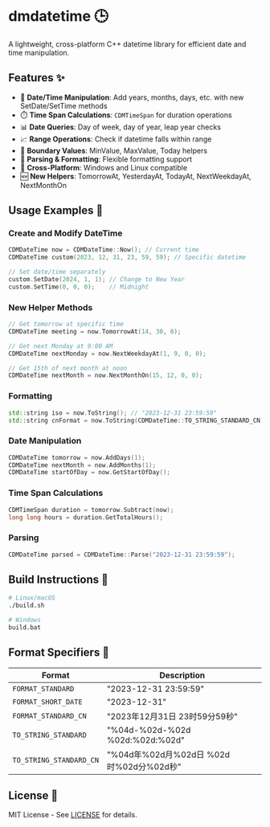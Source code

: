 # dmdatetime 🕒

A lightweight, cross-platform C++ datetime library for efficient date and time manipulation.

## Features ✨
- 📅 **Date/Time Manipulation**: Add years, months, days, etc. with new SetDate/SetTime methods
- ⏱️ **Time Span Calculations**: `CDMTimeSpan` for duration operations
- 📊 **Date Queries**: Day of week, day of year, leap year checks
- 📈 **Range Operations**: Check if datetime falls within range
- 🧪 **Boundary Values**: MinValue, MaxValue, Today helpers
- 🔄 **Parsing & Formatting**: Flexible formatting support
- 🧩 **Cross-Platform**: Windows and Linux compatible
- 🆕 **New Helpers**: TomorrowAt, YesterdayAt, TodayAt, NextWeekdayAt, NextMonthOn

## Usage Examples 🚀

### Create and Modify DateTime
```cpp
CDMDateTime now = CDMDateTime::Now(); // Current time
CDMDateTime custom(2023, 12, 31, 23, 59, 59); // Specific datetime

// Set date/time separately
custom.SetDate(2024, 1, 1); // Change to New Year
custom.SetTime(0, 0, 0);    // Midnight
```

### New Helper Methods
```cpp
// Get tomorrow at specific time
CDMDateTime meeting = now.TomorrowAt(14, 30, 0);

// Get next Monday at 9:00 AM
CDMDateTime nextMonday = now.NextWeekdayAt(1, 9, 0, 0);

// Get 15th of next month at noon
CDMDateTime nextMonth = now.NextMonthOn(15, 12, 0, 0);
```

### Formatting
```cpp
std::string iso = now.ToString(); // "2023-12-31 23:59:59"
std::string cnFormat = now.ToString(CDMDateTime::TO_STRING_STANDARD_CN);
```

### Date Manipulation
```cpp
CDMDateTime tomorrow = now.AddDays(1);
CDMDateTime nextMonth = now.AddMonths(1);
CDMDateTime startOfDay = now.GetStartOfDay();
```

### Time Span Calculations
```cpp
CDMTimeSpan duration = tomorrow.Subtract(now);
long long hours = duration.GetTotalHours();
```

### Parsing
```cpp
CDMDateTime parsed = CDMDateTime::Parse("2023-12-31 23:59:59");
```

## Build Instructions 🔧
```bash
# Linux/macOS
./build.sh

# Windows
build.bat
```

## Format Specifiers 🧾
| Format | Description |
|--------|-------------|
| `FORMAT_STANDARD` | "2023-12-31 23:59:59" |
| `FORMAT_SHORT_DATE` | "2023-12-31" |
| `FORMAT_STANDARD_CN` | "2023年12月31日 23时59分59秒" |
| `TO_STRING_STANDARD` | "%04d-%02d-%02d %02d:%02d:%02d" |
| `TO_STRING_STANDARD_CN` | "%04d年%02d月%02d日 %02d时%02d分%02d秒" |

## License 📄
MIT License - See [LICENSE](LICENSE) for details.
